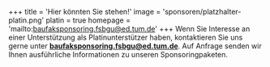 +++
title = 'Hier könnten Sie stehen!'
image = 'sponsoren/platzhalter-platin.png'
platin = true
homepage = 'mailto:baufaksponsoring.fsbgu@ed.tum.de'
+++
Wenn Sie Interesse an einer Unterstützung als Platinunterstützer haben, kontaktieren Sie uns gerne unter **[baufaksponsoring.fsbgu@ed.tum.de](mailto:baufaksponsoring.fsbgu@ed.tum.de)**. Auf Anfrage senden wir Ihnen ausführliche Informationen zu unseren Sponsoringpaketen.